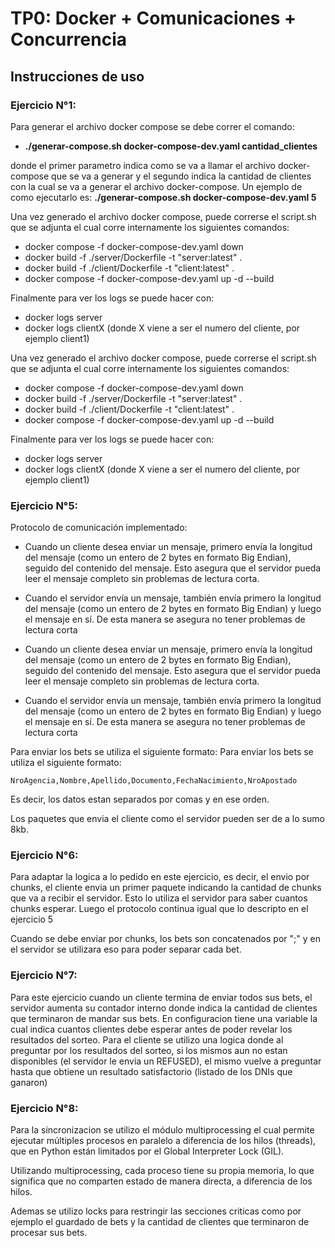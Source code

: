 # TP0: Docker + Comunicaciones + Concurrencia

## Instrucciones de uso
### Ejercicio N°1:

Para generar el archivo docker compose se debe correr el comando: 
* **./generar-compose.sh docker-compose-dev.yaml cantidad_clientes**

donde el primer parametro indica como se va a llamar el archivo docker-compose que se va a generar y el segundo indica la cantidad de clientes con la cual se va a generar el archivo docker-compose. Un ejemplo de como ejecutarlo es: **./generar-compose.sh docker-compose-dev.yaml 5**

Una vez generado el archivo docker compose, puede correrse el script.sh que se adjunta el cual corre internamente los siguientes comandos:
* docker compose -f docker-compose-dev.yaml down
* docker build -f ./server/Dockerfile -t "server:latest" .
* docker build -f ./client/Dockerfile -t "client:latest" .
* docker compose -f docker-compose-dev.yaml up -d --build

Finalmente para ver los logs se puede hacer con:
* docker logs server
* docker logs clientX (donde X viene a ser el numero del cliente, por ejemplo client1)


Una vez generado el archivo docker compose, puede correrse el script.sh que se adjunta el cual corre internamente los siguientes comandos:
* docker compose -f docker-compose-dev.yaml down
* docker build -f ./server/Dockerfile -t "server:latest" .
* docker build -f ./client/Dockerfile -t "client:latest" .
* docker compose -f docker-compose-dev.yaml up -d --build

Finalmente para ver los logs se puede hacer con:
* docker logs server
* docker logs clientX (donde X viene a ser el numero del cliente, por ejemplo client1)


### Ejercicio N°5:

Protocolo de comunicación implementado:

* Cuando un cliente desea enviar un mensaje, primero envía la longitud del mensaje (como un entero de 2 bytes en formato Big Endian), seguido del contenido del mensaje. Esto asegura que el servidor pueda leer el mensaje completo sin problemas de lectura corta.
* Cuando el servidor envía un mensaje, también envía primero la longitud del mensaje (como un entero de 2 bytes en formato Big Endian) y luego el mensaje en sí. De esta manera se asegura no tener problemas de lectura corta

* Cuando un cliente desea enviar un mensaje, primero envía la longitud del mensaje (como un entero de 2 bytes en formato Big Endian), seguido del contenido del mensaje. Esto asegura que el servidor pueda leer el mensaje completo sin problemas de lectura corta.
* Cuando el servidor envía un mensaje, también envía primero la longitud del mensaje (como un entero de 2 bytes en formato Big Endian) y luego el mensaje en sí. De esta manera se asegura no tener problemas de lectura corta

Para enviar los bets se utiliza el siguiente formato:
Para enviar los bets se utiliza el siguiente formato:

    NroAgencia,Nombre,Apellido,Documento,FechaNacimiento,NroApostado

Es decir, los datos estan separados por comas y en ese orden.

Los paquetes que envia el cliente como el servidor pueden ser de a lo sumo 8kb.

### Ejercicio N°6:

Para adaptar la logica a lo pedido en este ejercicio, es decir, el envio por chunks, el cliente envia un primer paquete indicando la cantidad de chunks que va a recibir el servidor. Esto lo utiliza el servidor para saber cuantos chunks esperar. Luego el protocolo continua igual que lo descripto en el ejercicio 5

Cuando se debe enviar por chunks, los bets son concatenados por ";" y en el servidor se utilizara eso para poder separar cada bet.

### Ejercicio N°7:

Para este ejercicio cuando un cliente termina de enviar todos sus bets, el servidor aumenta su contador interno donde indica la cantidad de clientes que terminaron de mandar sus bets. En configuracion tiene una variable la cual indica cuantos clientes debe esperar antes de poder revelar los resultados del sorteo. Para el cliente se utilizo una logica donde al preguntar por los resultados del sorteo, si los mismos aun no estan disponibles (el servidor le envia un REFUSED), el mismo vuelve a preguntar hasta que obtiene un resultado satisfactorio (listado de los DNIs que ganaron)

### Ejercicio N°8:

Para la sincronizacion se utilizo el módulo multiprocessing el cual permite ejecutar múltiples procesos en paralelo a diferencia de los hilos (threads), que en Python están limitados por el Global Interpreter Lock (GIL).

Utilizando multiprocessing, cada proceso tiene su propia memoria, lo que significa que no comparten estado de manera directa, a diferencia de los hilos.

Ademas se utilizo locks para restringir las secciones criticas como por ejemplo el guardado de bets y la cantidad de clientes que terminaron de procesar sus bets.